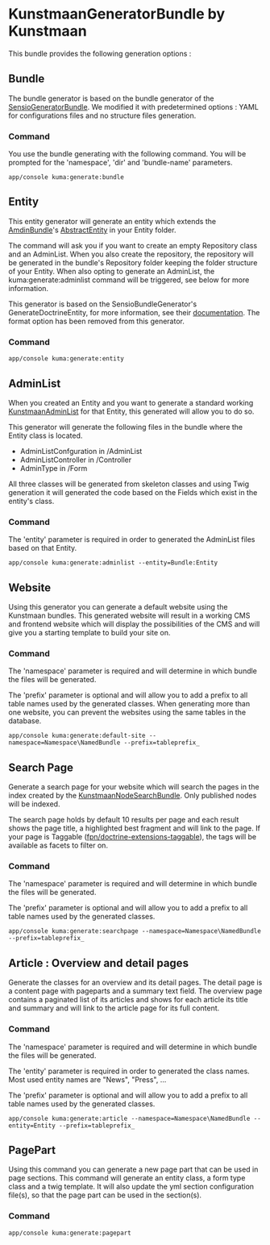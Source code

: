 KunstmaanGeneratorBundle by Kunstmaan
=================================

This bundle provides the following generation options :

## Bundle

The bundle generator is based on the bundle generator of the [SensioGeneratorBundle](https://github.com/sensio/SensioGeneratorBundle). We modified it with predetermined options : YAML for configurations files and no structure files generation.

### Command

You use the bundle generating with the following command. You will be prompted for the 'namespace', 'dir' and 'bundle-name' parameters.

```
app/console kuma:generate:bundle
```

## Entity

This entity generator will generate an entity which extends the [AmdinBundle](https://github.com/Kunstmaan/KunstmaanAdminBundle)'s [AbstractEntity](https://github.com/Kunstmaan/KunstmaanAdminBundle/blob/master/Entity/AbstractEntity.php) in your Entity folder.

The command will ask you if you want to create an empty Repository class and an AdminList. When you also create the repository, the repository will be generated in the bundle's Repository folder keeping the folder structure of your Entity. When also opting to generate an AdminList, the kuma:generate:adminlist command will be triggered, see below for more information.

This generator is based on the SensioBundleGenerator's GenerateDoctrineEntity, for more information, see their [documentation](https://github.com/sensio/SensioGeneratorBundle/blob/master/Resources/doc/commands/generate_doctrine_entity.rst). The format option has been removed from this generator.

### Command

```
app/console kuma:generate:entity
```

## AdminList

When you created an Entity and you want to generate a standard working [KunstmaanAdminList](https://github.com/Kunstmaan/KunstmaanAdminListBundle) for that Entity, this generated will allow you to do so.

This generator will generate the following files in the bundle where the Entity class is located.

* AdminListConfguration in /AdminList
* AdminListController in /Controller
* AdminType in /Form

All three classes will be generated from skeleton classes and using Twig generation it will generated the code based on the Fields which exist in the entity's class.

### Command

The 'entity' parameter is required in order to generated the AdminList files based on that Entity.

```
app/console kuma:generate:adminlist --entity=Bundle:Entity
```

## Website

Using this generator you can generate a default website using the Kunstmaan bundles. This generated website will result in a working CMS and frontend website which will display the possibilities of the CMS and will give you a starting template to build your site on.

### Command

The 'namespace' parameter is required and will determine in which bundle the files will be generated.

The 'prefix' parameter is optional and will allow you to add a prefix to all table names used by the generated classes. When generating more than one website, you can prevent the websites using the same tables in the database.

```
app/console kuma:generate:default-site --namespace=Namespace\NamedBundle --prefix=tableprefix_
```

## Search Page

Generate a search page for your website which will search the pages in the index created by the [KunstmaanNodeSearchBundle](https://github.com/Kunstmaan/KunstmaanNodeSearchBundle). Only published nodes will be indexed.

The search page holds by default 10 results per page and each result shows the page title, a highlighted best fragment and will link to the page. If your page is Taggable ([fpn/doctrine-extensions-taggable](https://github.com/FabienPennequin/DoctrineExtensions-Taggable)), the tags will be available as facets to filter on.

### Command

The 'namespace' parameter is required and will determine in which bundle the files will be generated.

The 'prefix' parameter is optional and will allow you to add a prefix to all table names used by the generated classes.

```
app/console kuma:generate:searchpage --namespace=Namespace\NamedBundle --prefix=tableprefix_
```

## Article : Overview and detail pages

Generate the classes for an overview and its detail pages. The detail page is a content page with pageparts and a summary text field. The overview page contains a paginated list of its articles and shows for each article its title and summary and will link to the article page for its full content.

### Command

The 'namespace' parameter is required and will determine in which bundle the files will be generated.

The 'entity' parameter is required in order to generated the class names. Most used entity names are "News", "Press", ...

The 'prefix' parameter is optional and will allow you to add a prefix to all table names used by the generated classes.

```
app/console kuma:generate:article --namespace=Namespace\NamedBundle --entity=Entity --prefix=tableprefix_
```

## PagePart

Using this command you can generate a new page part that can be used in page sections. This command will
generate an entity class, a form type class and a twig template. It will also update the yml section
configuration file(s), so that the page part can be used in the section(s).

### Command

```
app/console kuma:generate:pagepart
```
